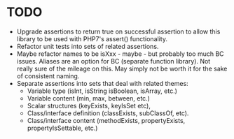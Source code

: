 # TODO

- Upgrade assertions to return true on successful assertion to allow this library to be used with PHP7's assert() functionality.
- Refactor unit tests into sets of related assertions.
- Maybe refactor names to be isXxx - maybe - but probably too much BC issues. Aliases are an option for BC (separate function library).
  Not really sure of the mileage on this. May simply not be worth it for the sake of consistent naming.
- Separate assertions into sets that deal with related themes:
  - Variable type (isInt, isString isBoolean, isArray, etc.)
  - Variable content (min, max, between, etc.)
  - Scalar structures (keyExists, keyIsSet etc),
  - Class/interface definition (classExists, subClassOf, etc).
  - Class/interface content (methodExists, propertyExists, propertyIsSettable, etc.)
